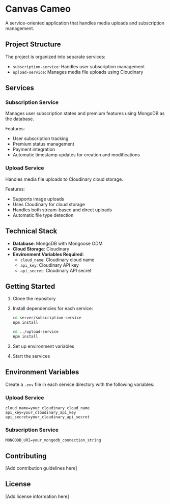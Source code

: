 # Canvas Cameo

A service-oriented application that handles media uploads and subscription management.

## Project Structure

The project is organized into separate services:

- `subscription-service`: Handles user subscription management
- `upload-service`: Manages media file uploads using Cloudinary

## Services

### Subscription Service

Manages user subscription states and premium features using MongoDB as the database.

Features:

- User subscription tracking
- Premium status management
- Payment integration
- Automatic timestamp updates for creation and modifications

### Upload Service

Handles media file uploads to Cloudinary cloud storage.

Features:

- Supports image uploads
- Uses Cloudinary for cloud storage
- Handles both stream-based and direct uploads
- Automatic file type detection

## Technical Stack

- **Database**: MongoDB with Mongoose ODM
- **Cloud Storage**: Cloudinary
- **Environment Variables Required**:
  - `cloud_name`: Cloudinary cloud name
  - `api_key`: Cloudinary API key
  - `api_secret`: Cloudinary API secret

## Getting Started

1. Clone the repository
2. Install dependencies for each service:

   ```bash
   cd server/subscription-service
   npm install

   cd ../upload-service
   npm install
   ```

3. Set up environment variables
4. Start the services

## Environment Variables

Create a `.env` file in each service directory with the following variables:

### Upload Service

```env
cloud_name=your_cloudinary_cloud_name
api_key=your_cloudinary_api_key
api_secret=your_cloudinary_api_secret
```

### Subscription Service

```env
MONGODB_URI=your_mongodb_connection_string
```

## Contributing

[Add contribution guidelines here]

## License

[Add license information here]

